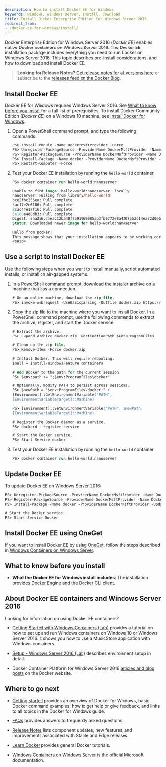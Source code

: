 ```yaml
---
description: How to install Docker EE for Windows
keywords: windows, windows server, install, download
title: Install Docker Enterprise Edition for Windows Server 2016
redirect_from:
- /docker-ee-for-windows/install/
---
```


Docker Enterprise Edition for Windows Server 2016 (*Docker EE*) enables native
Docker containers on Windows Server 2016. The Docker EE installation package
includes everything you need to run Docker on Windows Server 2016.
This topic describes pre-install considerations, and how to download and
install Docker EE.

>**Looking for Release Notes?** [Get release notes for all
versions here](https://docs.docker.com/release-notes/) or subscribe to the
[releases feed on the Docker Blog](http://blog.docker.com/category/engineering/docker-releases/).

## Install Docker EE

Docker EE for Windows requires Windows Server 2016. See
[What to know before you install](#what-to-know-before-you-install) for a
full list of prerequisites. To install Docker Community Edition (*Docker CE*)
on a Windows 10 machine, see [Install Docker for Windows](/docker-for-windows/install.md).

1.  Open a PowerShell command prompt, and type the following commands.

    ```ps
    PS> Install-Module -Name DockerMsftProvider -Force
    PS> Unregister-PackageSource -ProviderName DockerMsftProvider -Name DockerDefault -Erroraction Ignore
    PS> Register-PackageSource -ProviderName DockerMsftProvider -Name Docker -Location https://download.docker.com/components/engine/windows-server/index.json
    PS> Install-Package -Name docker -ProviderName DockerMsftProvider -Source Docker -Force
    PS> Restart-Computer -Force
    ```

2.  Test your Docker EE installation by running the `hello-world` container.

    ```ps
    PS> docker container run hello-world:nanoserver

    Unable to find image 'hello-world:nanoserver' locally
    nanoserver: Pulling from library/hello-world
    bce2fbc256ea: Pull complete
    3ac17e2e6106: Pull complete
    8cac44e17f16: Pull complete
    5e160e4d8db3: Pull complete
    Digest: sha256:25eac12ba40f7591969085ab3fb9772e8a4307553c14ea72d0e6f98b2c8ced9d
    Status: Downloaded newer image for hello-world:nanoserver

    Hello from Docker!
    This message shows that your installation appears to be working correctly.
    <snip>
    ```


## Use a script to install Docker EE

Use the following steps when you want to install manually, script automated
installs, or install on air-gapped systems.

1.  In a PowerShell command prompt, download the installer archive on a machine
    that has a connection.

    ```ps
    # On an online machine, download the zip file.
    PS> invoke-webrequest -UseBasicparsing -Outfile docker.zip https://download.docker.com/components/engine/windows-server/17.06/docker-17.06.1-ee-1.zip
    ```

2.  Copy the zip file to the machine where you want to install Docker. In a
    PowerShell command prompt, use the following commands to extract the archive,
    register, and start the Docker service.

    ```ps
    # Extract the archive.
    PS> Expand-Archive docker.zip -DestinationPath $Env:ProgramFiles

    # Clean up the zip file.
    PS> Remove-Item -Force docker.zip

    # Install Docker. This will require rebooting.
    $null = Install-WindowsFeature containers

    # Add Docker to the path for the current session.
    PS> $env:path += ";$env:ProgramFiles\docker"

    # Optionally, modify PATH to persist across sessions.
    PS> $newPath = "$env:ProgramFiles\docker;" +
    [Environment]::GetEnvironmentVariable("PATH",
    [EnvironmentVariableTarget]::Machine)

    PS> [Environment]::SetEnvironmentVariable("PATH", $newPath,
    [EnvironmentVariableTarget]::Machine)

    # Register the Docker daemon as a service.
    PS> dockerd --register-service

    # Start the Docker service.
    PS> Start-Service docker
    ```

3.  Test your Docker EE installation by running the `hello-world` container.

    ```ps
    PS> docker container run hello-world:nanoserver
    ```

## Update Docker EE

To update Docker EE on Windows Server 2016:

```ps
PS> Unregister-PackageSource -ProviderName DockerMsftProvider -Name DockerDefault -Erroraction Ignore
PS> Register-PackageSource -ProviderName DockerMsftProvider -Name Docker -Erroraction Ignore -Location https://download.docker.com/components/engine/windows-server/index.json
PS> Install-Package -Name docker -ProviderName DockerMsftProvider -Update -Force

# Start the Docker service.
PS> Start-Service Docker
```

## Install Docker EE using OneGet

If you want to install Docker EE by using [OneGet](https://github.com/oneget/oneget),
follow the steps described in [Windows Containers on Windows
Server](https://docs.microsoft.com/en-us/virtualization/windowscontainers/quick-start/quick-start-windows-server).

## What to know before you install

* **What the Docker EE for Windows install includes**: The installation
provides [Docker Engine](/engine/userguide/intro.md) and the
[Docker CLI client](https://docs.docker.com/engine/reference/commandline/cli/).

## About Docker EE containers and Windows Server 2016

Looking for information on using Docker EE containers?

* [Getting Started with Windows Containers (Lab)](https://github.com/docker/labs/blob/master/windows/windows-containers/README.md)
provides a tutorial on how to set up and run Windows containers on Windows 10
or Windows Server 2016. It shows you how to use a MusicStore application with
Windows containers.

* [Setup - Windows Server 2016 (Lab)](https://github.com/docker/labs/blob/master/windows/windows-containers/Setup-Server2016.md)
describes environment setup in detail.

* Docker Container Platform for Windows Server 2016 [articles and blog
posts](https://www.docker.com/microsoft/) on the Docker website.

## Where to go next

* [Getting started](/docker-for-windows/index.md) provides an overview of
Docker for Windows, basic Docker command examples, how to get help or give
feedback, and links to all topics in the Docker for Windows guide.

* [FAQs](/docker-for-windows/faqs.md) provides answers to frequently asked
questions.

* [Release Notes](/docker-for-windows/release-notes.md) lists component
updates, new features, and improvements associated with Stable and Edge
releases.

* [Learn Docker](/learn.md) provides general Docker tutorials.

* [Windows Containers on Windows Server](https://docs.microsoft.com/en-us/virtualization/windowscontainers/quick-start/quick-start-windows-server)
is the official Microsoft documentation.
